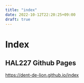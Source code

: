 ```yaml
---
title: "index"
date: 2022-10-12T22:20:25+09:00
draft: true
---
```


# Index
## HAL227 Github Pages

https://dent-de-lion.github.io/index
